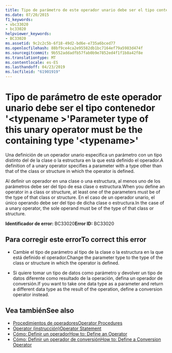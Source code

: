 ```yaml
---
title: Tipo de parámetro de este operador unario debe ser el tipo contenedor '<typename>'
ms.date: 07/20/2015
f1_keywords:
- vbc33020
- bc33020
helpviewer_keywords:
- BC33020
ms.assetid: 9c2c2c5b-6f18-49d2-bd6e-e735a6bced77
ms.openlocfilehash: 88bf9ce4ca2e95582db1bc7164ef79a5983d474f
ms.sourcegitcommit: 9b552addadfb57fab0b9e7852ed4f1f1b8a42f8e
ms.translationtype: MT
ms.contentlocale: es-ES
ms.lasthandoff: 04/23/2019
ms.locfileid: "61901919"
---
```

# <a name="parameter-type-of-this-unary-operator-must-be-the-containing-type-typename"></a><span data-ttu-id="6352c-102">Tipo de parámetro de este operador unario debe ser el tipo contenedor '\<typename >'</span><span class="sxs-lookup"><span data-stu-id="6352c-102">Parameter type of this unary operator must be the containing type '\<typename>'</span></span>
<span data-ttu-id="6352c-103">Una definición de un operador unario especifica un parámetro con un tipo distinto del de la clase o la estructura en la que está definido el operador.</span><span class="sxs-lookup"><span data-stu-id="6352c-103">A definition of a unary operator specifies a parameter with a type other than that of the class or structure in which the operator is defined.</span></span>  
  
 <span data-ttu-id="6352c-104">Al definir un operador en una clase o una estructura, al menos uno de los parámetros debe ser del tipo de esa clase o estructura.</span><span class="sxs-lookup"><span data-stu-id="6352c-104">When you define an operator in a class or structure, at least one of the parameters must be of the type of that class or structure.</span></span> <span data-ttu-id="6352c-105">En el caso de un operador unario, el único operando debe ser del tipo de dicha clase o estructura.</span><span class="sxs-lookup"><span data-stu-id="6352c-105">In the case of a unary operator, the sole operand must be of the type of that class or structure.</span></span>  
  
 <span data-ttu-id="6352c-106">**Identificador de error:** BC33020</span><span class="sxs-lookup"><span data-stu-id="6352c-106">**Error ID:** BC33020</span></span>  
  
## <a name="to-correct-this-error"></a><span data-ttu-id="6352c-107">Para corregir este error</span><span class="sxs-lookup"><span data-stu-id="6352c-107">To correct this error</span></span>  
  
-   <span data-ttu-id="6352c-108">Cambie el tipo de parámetro al tipo de la clase o la estructura en la que está definido el operador.</span><span class="sxs-lookup"><span data-stu-id="6352c-108">Change the parameter type to the type of the class or structure in which the operator is defined.</span></span>  
  
-   <span data-ttu-id="6352c-109">Si quiere tomar un tipo de datos como parámetro y devolver un tipo de datos diferente como resultado de la operación, defina un operador de conversión.</span><span class="sxs-lookup"><span data-stu-id="6352c-109">If you want to take one data type as a parameter and return a different data type as the result of the operation, define a conversion operator instead.</span></span>  
  
## <a name="see-also"></a><span data-ttu-id="6352c-110">Vea también</span><span class="sxs-lookup"><span data-stu-id="6352c-110">See also</span></span>

- [<span data-ttu-id="6352c-111">Procedimientos de operadores</span><span class="sxs-lookup"><span data-stu-id="6352c-111">Operator Procedures</span></span>](../../visual-basic/programming-guide/language-features/procedures/operator-procedures.md)
- [<span data-ttu-id="6352c-112">Operator (instrucción)</span><span class="sxs-lookup"><span data-stu-id="6352c-112">Operator Statement</span></span>](../../visual-basic/language-reference/statements/operator-statement.md)
- [<span data-ttu-id="6352c-113">Cómo: Definir un operador</span><span class="sxs-lookup"><span data-stu-id="6352c-113">How to: Define an Operator</span></span>](../../visual-basic/programming-guide/language-features/procedures/how-to-define-an-operator.md)
- [<span data-ttu-id="6352c-114">Cómo: Definir un operador de conversión</span><span class="sxs-lookup"><span data-stu-id="6352c-114">How to: Define a Conversion Operator</span></span>](../../visual-basic/programming-guide/language-features/procedures/how-to-define-a-conversion-operator.md)
